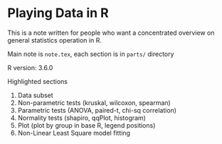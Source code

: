 # Playing Data in R

This is a note written for people who want a concentrated overview on general statistics operation in R.  

Main note is `note.tex`, each section is in `parts/` directory  

R version: 3.6.0  

Highlighted sections

1. Data subset
2. Non-parametric tests (kruskal, wilcoxon, spearman)
3. Parametric tests (ANOVA, paired-t, chi-sq correlation)
4. Normality tests (shapiro, qqPlot, histogram)
5. Plot (plot by group in base R, legend positions)
6. Non-Linear Least Square model fitting
